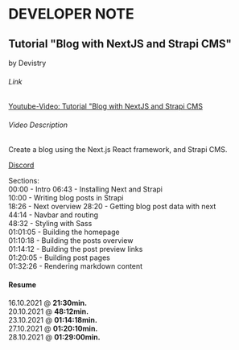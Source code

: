 # DEVELOPER NOTE

## Tutorial "Blog with NextJS and Strapi CMS"
by Devistry

###### Link
[Youtube-Video: Tutorial "Blog with NextJS and Strapi CMS](https://www.youtube.com/watch?v=599ogMbXIyA&list=PLAcdxr4t9fotzMx0wUAWhpz7a8cFrYP3x&index=4)

###### Video Description
Create a blog using the Next.js React framework, and Strapi CMS.

[Discord](https://discord.gg/vNrm6g9r)

Sections:   
00:00 - Intro 
06:43 - Installing Next and Strapi  
10:00 - Writing blog posts in Strapi  
18:26 - Next overview 
28:20 - Getting blog post data with next  
44:14 - Navbar and routing  
48:32 - Styling with Sass  
01:01:05 - Building the homepage     
01:10:18 - Building the posts overview    
01:14:12 - Building the post preview links    
01:20:05 - Building post pages    
01:32:26 - Rendering markdown content  

#### Resume
16.10.2021 @ **21:30min.**  
20.10.2021 @ **48:12min.**    
23.10.2021 @ **01:14:18min.**    
27.10.2021 @ **01:20:10min.**  
28.10.2021 @ **01:29:00min.**  

